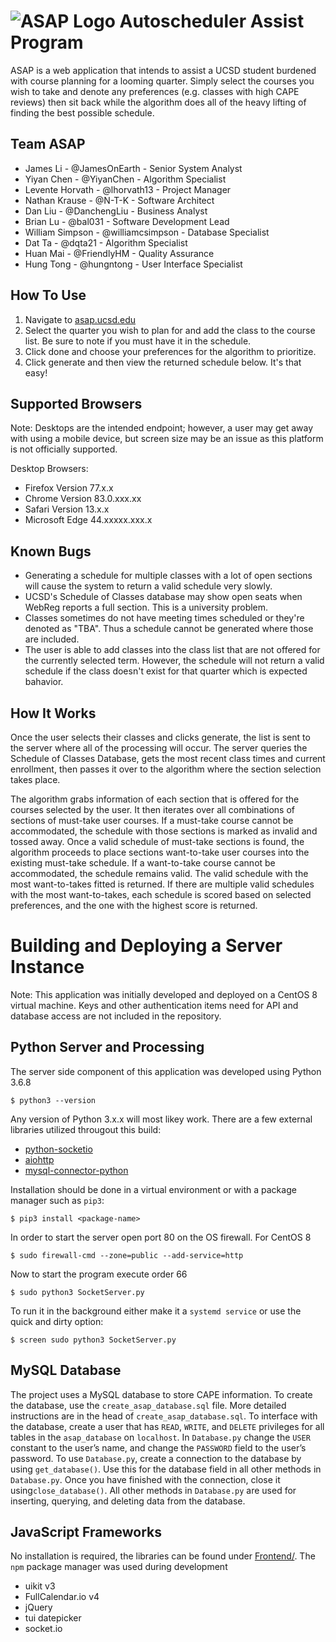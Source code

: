 # ![ASAP Logo](resources/favicon.ico "Autoscheduler Assist Program") Autoscheduler Assist Program 
ASAP is a web application that intends to assist a UCSD student burdened with course planning for a looming quarter. Simply select the courses you wish to take and denote any preferences (e.g. classes with high CAPE reviews) then sit back while the algorithm does all
of the heavy lifting of finding the best possible schedule. 

## Team ASAP
* James Li - @JamesOnEarth - Senior System Analyst
* Yiyan Chen - @YiyanChen - Algorithm Specialist
* Levente Horvath - @lhorvath13 - Project Manager
* Nathan Krause - @N-T-K - Software Architect
* Dan Liu - @DanchengLiu - Business Analyst 
* Brian Lu - @bal031 - Software Development Lead
* William Simpson - @williamcsimpson - Database Specialist
* Dat Ta - @dqta21 - Algorithm Specialist
* Huan Mai - @FriendlyHM - Quality Assurance
* Hung Tong - @hungntong - User Interface Specialist


## How To Use
1. Navigate to [asap.ucsd.edu](http://asap.ucsd.edu)
2. Select the quarter you wish to plan for and add the class to the course list. Be sure to note if you must have it in the schedule.
3. Click done and choose your preferences for the algorithm to prioritize. 
4. Click generate and then view the returned schedule below. 
It's that easy!

## Supported Browsers
Note: Desktops are the intended endpoint; however, a user may get away with using a mobile device, but screen size may be an issue as this platform is not officially supported. 

Desktop Browsers:
* Firefox Version 77.x.x
* Chrome Version 83.0.xxx.xx
* Safari Version 13.x.x
* Microsoft Edge 44.xxxxx.xxx.x



## Known Bugs
* Generating a schedule for multiple classes with a lot of open sections will cause the system to return a valid schedule very slowly. 
* UCSD's Schedule of Classes database may show open seats when WebReg reports a full section. This is a university problem. 
* Classes sometimes do not have meeting times scheduled or they're denoted as "TBA". Thus a schedule cannot be generated where those are included.  
* The user is able to add classes into the class list that are not offered for the currently selected term. However, the schedule will not return a valid schedule if the class doesn't exist for that quarter which is expected bahavior. 

## How It Works
Once the user selects their classes and clicks generate, the list is sent to the server where all of the processing will occur. The server queries the Schedule of Classes Database, gets the most recent class times and current enrollment, then passes it over to the algorithm where the section selection takes place. 

The algorithm grabs information of each section that is offered for the courses selected by the user. It then iterates over all combinations of sections of must-take user courses. If a must-take course cannot be accommodated, the schedule with those sections is marked as invalid and tossed away. Once a valid schedule of must-take sections is found, the algorithm proceeds to place sections want-to-take user courses into the existing must-take schedule. If a want-to-take course cannot be accommodated, the schedule remains valid. The valid schedule with the most want-to-takes fitted is returned. If there are multiple valid schedules with the most want-to-takes, each schedule is scored based on selected preferences, and the one with the highest score is returned.


# Building and Deploying a Server Instance
Note: This application was initially developed and deployed on a CentOS 8 virtual machine. 
Keys and other authentication items need for API and database access are not included in the repository. 

Python Server and Processing
---
The server side component of this application was developed using Python 3.6.8

`$ python3 --version`

Any version of Python 3.x.x will most likey work. 
There are a few external libraries utilized througout this build:
* [python-socketio](https://python-socketio.readthedocs.io/en/latest/server.html)
* [aiohttp](https://docs.aiohttp.org/en/stable/)
* [mysql-connector-python](https://dev.mysql.com/doc/connector-python/en/connector-python-example-connecting.html)

Installation should be done in a virtual environment or with a package manager such as `pip3`:

`$ pip3 install <package-name>`

In order to start the server open port 80 on the OS firewall. For CentOS 8

`$ sudo firewall-cmd --zone=public --add-service=http`

Now to start the program execute order 66

`$ sudo python3 SocketServer.py`

To run it in the background either make it a `systemd service` or use the quick and dirty option:

`$ screen sudo python3 SocketServer.py`

MySQL Database
--- 

The project uses a MySQL database to store CAPE information. To create the database, use the `create_asap_database.sql` file. More detailed instructions are in the head of  `create_asap_database.sql`. To interface with the database, create a user that has `READ`, `WRITE`, and `DELETE` privileges for all tables in the `asap_database` on `localhost`. In `Database.py` change the `USER` constant to the user’s name, and change the `PASSWORD` field to the user’s password. To use `Database.py`, create a connection to the database by using `get_database()`. Use this for the database field in all other methods in `Database.py`. Once you have finished with the connection, close it using`close_database()`. All other methods in `Database.py` are used for inserting, querying, and deleting data from the database.

JavaScript Frameworks
---
No installation is required, the libraries can be found under [Frontend/](Frontend/). The `npm` package manager was used during development
* uikit v3
* FullCalendar.io v4
* jQuery
* tui datepicker
* socket.io
